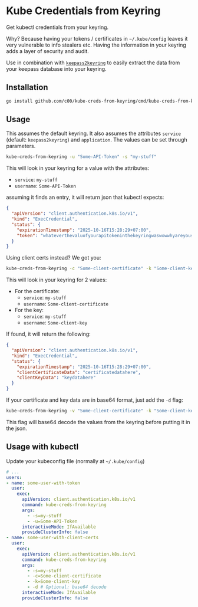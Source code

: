 # Kube Credentials from Keyring

Get kubectl credentials from your keyring.

Why? Because having your tokens / certificates in `~/.kube/config` leaves it very vulnerable to info stealers etc. Having the information in your keyring adds a layer of security and audit.

Use in combination with [`keepass2keyring`](https://github.com/c00/keepass2env) to easily extract the data from your keepass database into your keyring.

## Installation

```sh
go install github.com/c00/kube-creds-from-keyring/cmd/kube-creds-from-keyring@latest
```

## Usage

This assumes the default keyring. It also assumes the attributes `service` (default: `keepass2keyring`) and `application`. The values can be set through parameters.

```sh
kube-creds-from-keyring -u "Some-API-Token" -s "my-stuff"
```

This will look in your keyring for a value with the attributes:

- `service`: `my-stuff`
- `username`: `Some-API-Token`

assuming it finds an entry, it will return json that kubectl expects:

```json
{
  "apiVersion": "client.authentication.k8s.io/v1",
  "kind": "ExecCredential",
  "status": {
    "expirationTimestamp": "2025-10-16T15:28:29+07:00",
    "token": "whateverthevaluofyourapitokeninthekeyringwaswowwhyareyoustillreadingthis"
  }
}
```

Using client certs instead? We got you:

```sh
kube-creds-from-keyring -c "Some-client-certificate" -k "Some-client-key" -s "my-stuff"
```

This will look in your keyring for 2 values:

- For the certificate:
  - `service`: `my-stuff`
  - `username`: `Some-client-certificate`
- For the key:
  - `service`: `my-stuff`
  - `username`: `Some-client-key`

If found, it will return the following:

```json
{
  "apiVersion": "client.authentication.k8s.io/v1",
  "kind": "ExecCredential",
  "status": {
    "expirationTimestamp": "2025-10-16T15:28:29+07:00",
    "clientCertificateData": "certificatedatahere",
    "clientKeyData": "keydatahere"
  }
}
```

If your certificate and key data are in base64 format, just add the `-d` flag:

```sh
kube-creds-from-keyring -v "Some-client-certificate" -k "Some-client-key" -s "my-stuff" -d
```

This flag will base64 decode the values from the keyring before putting it in the json.

## Usage with kubectl

Update your kubeconfig file (normally at `~/.kube/config`)

```yaml
# ... 
users:
- name: some-user-with-token
  user:
    exec:
      apiVersion: client.authentication.k8s.io/v1
      command: kube-creds-from-keyring
      args:
        - -s=my-stuff
        - -u=Some-API-Token
      interactiveMode: IfAvailable
      provideClusterInfo: false
- name: some-user-with-client-certs
  user:
    exec:
      apiVersion: client.authentication.k8s.io/v1
      command: kube-creds-from-keyring
      args:
        - -s=my-stuff
        - -c=Some-client-certificate
        - -k=Some-client-key
        - -d # Optional: base64 decode
      interactiveMode: IfAvailable
      provideClusterInfo: false
```